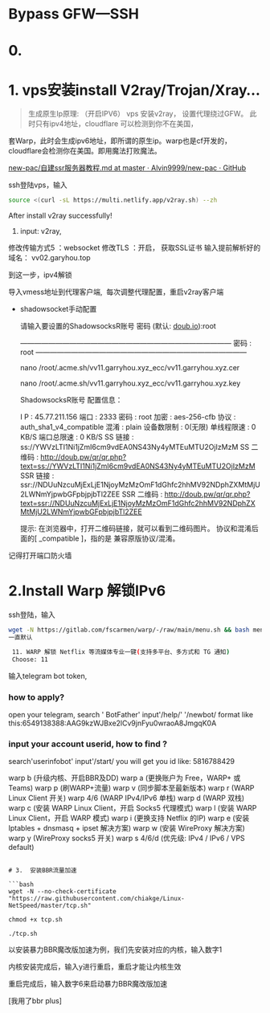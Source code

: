 # Bypass GFW—SSH

# 0. 


# 1. vps安装install V2ray/Trojan/Xray…

> 生成原生Ip原理: （开启IPV6）
vps 安装v2ray，  设置代理绕过GFW。 此时只有ipv4地址，cloudflare 可以检测到你不在美国，

套Warp，此时会生成ipv6地址，即所谓的原生ip。warp也是cf开发的，cloudflare会检测你在美国。即用魔法打败魔法。
> 

[new-pac/自建ssr服务器教程.md at master · Alvin9999/new-pac · GitHub](https://github.com/Alvin9999/new-pac/blob/master/%E8%87%AA%E5%BB%BAssr%E6%9C%8D%E5%8A%A1%E5%99%A8%E6%95%99%E7%A8%8B.md)

ssh登陆vps，输入

```bash
source <(curl -sL https://multi.netlify.app/v2ray.sh) --zh

```

After install v2ray  successfully!

1. input: v2ray, 

修改传输方式5  ：websocket 
修改TLS ：开启， 获取SSL证书
输入提前解析好的域名： vv02.garyhou.top

到这一步，ipv4解锁


导入vmess地址到代理客户端,   每次调整代理配置，重启v2ray客户端

- shadowsocket手动配置
    
    请输入要设置的ShadowsocksR账号 密码
    (默认: [doub.io](http://doub.io/)):root
    
    ——————————————————————————————
    密码 : root
    ——————————————————————————————
    
    nano /root/.acme.sh/vv11.garryhou.xyz_ecc/vv11.garryhou.xyz.cer
    
    nano /root/.acme.sh/vv11.garryhou.xyz_ecc/vv11.garryhou.xyz.key
    
    ShadowsocksR账号 配置信息：
    
    I  P	    : 45.77.211.156
    端口	    : 2333
    密码	    : root
    加密	    : aes-256-cfb
    协议	    : auth_sha1_v4_compatible
    混淆	    : plain
    设备数限制 : 0(无限)
    单线程限速 : 0 KB/S
    端口总限速 : 0 KB/S
    SS    链接 : ss://YWVzLTI1Ni1jZmI6cm9vdEA0NS43Ny4yMTEuMTU2OjIzMzM
    SS  二维码 : http://doub.pw/qr/qr.php?text=ss://YWVzLTI1Ni1jZmI6cm9vdEA0NS43Ny4yMTEuMTU2OjIzMzM
    SSR   链接 : ssr://NDUuNzcuMjExLjE1NjoyMzMzOmF1dGhfc2hhMV92NDphZXMtMjU2LWNmYjpwbGFpbjpjbTl2ZEE
    SSR 二维码 : http://doub.pw/qr/qr.php?text=ssr://NDUuNzcuMjExLjE1NjoyMzMzOmF1dGhfc2hhMV92NDphZXMtMjU2LWNmYjpwbGFpbjpjbTl2ZEE
    
    提示:
    在浏览器中，打开二维码链接，就可以看到二维码图片。
    协议和混淆后面的[ _compatible ]，指的是 兼容原版协议/混淆。
    

记得打开端口防火墙



# 2.Install Warp 解锁IPv6

ssh登陆，输入

```bash
wget -N https://gitlab.com/fscarmen/warp/-/raw/main/menu.sh && bash menu.sh d
一直默认

 11. WARP 解锁 Netflix 等流媒体专业一键(支持多平台、多方式和 TG 通知) 
 Choose: 11


```

 输入telegram bot token, 
 ### how to apply?
 open your telegram,   search ' BotFather'
 input'/help/'  '/newbot/
 format like this:6549138388:AAG9kzWJBxe2lCv9jnFyu0wraoA8JmgqK0A

### input your account userid, how to find ?
  search'userinfobot'   input'/start/
  you will get you id like: 5816788429
  

 warp b (升级内核、开启BBR及DD)
 warp a (更换账户为 Free，WARP+ 或 Teams)
 warp p (刷WARP+流量)
 warp v (同步脚本至最新版本)
 warp r (WARP Linux Client 开关)
 warp 4/6 (WARP IPv4/IPv6 单栈)
 warp d (WARP 双栈)
 warp c (安装 WARP Linux Client，开启 Socks5 代理模式)
 warp l (安装 WARP Linux Client，开启 WARP 模式)
 warp i (更换支持 Netflix 的IP)
 warp e (安装 Iptables + dnsmasq + ipset 解决方案)
 warp w (安装 WireProxy 解决方案)
 warp y (WireProxy socks5 开关)
 warp s 4/6/d (优先级: IPv4 / IPv6 / VPS default)
```

# 3.  安装BBR流量加速

```bash
wget -N --no-check-certificate "https://raw.githubusercontent.com/chiakge/Linux-NetSpeed/master/tcp.sh"

chmod +x tcp.sh

./tcp.sh
```

以安装暴力BBR魔改版加速为例，我们先安装对应的内核，输入数字1

内核安装完成后，输入y进行重启，重启才能让内核生效

重启完成后，输入数字6来启动暴力BBR魔改版加速

[我用了bbr plus]